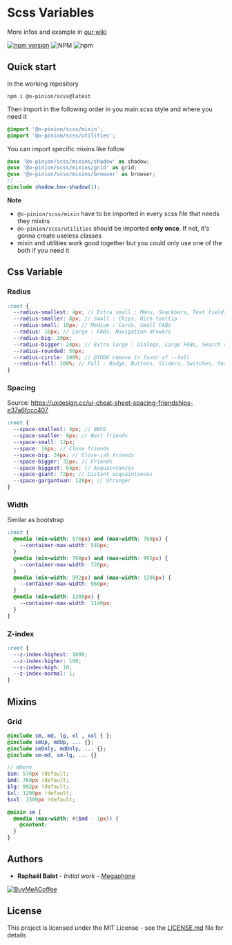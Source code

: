 # Scss Variables
More infos and example in [our wiki](https://github.com/o-pinion/scss/wiki)

[![npm version](https://img.shields.io/npm/v/@o-pinion/scss.svg)](https://www.npmjs.com/package/@o-pinion/scss)
![NPM](https://img.shields.io/npm/l/@o-pinion/scss)
![npm](https://img.shields.io/npm/dm/@o-pinion/scss)


## Quick start

In the working repository

```
npm i @o-pinion/scss@latest
```

Then import in the following order in you main.scss style and where you need it

```scss
@import '@o-pinion/scss/mixin';
@import '@o-pinion/scss/utilities';
```

You can import specific mixins like follow
```scss
@use '@o-pinion/scss/mixins/shadow' as shadow;
@use '@o-pinion/scss/mixins/grid' as grid;
@use '@o-pinion/scss/mixins/browser' as browser;
// ...
@include shadow.box-shadow(1);
```

**Note**
- `@o-pinion/scss/mixin` have to be imported in every scss file that needs they mixins
- `@o-pinion/scss/utilities` should be imported **only once**. If not, it's gonna create useless classes
- mixin and utilities work good together but you could only use one of the both if you need it

## Css Variable
### Radius
```scss
:root {
  --radius-smallest: 4px; // Extra small : Menu, Snackbars, Text fields
  --radius-smaller: 8px; // Small : Chips, Rich tooltip
  --radius-small: 10px; // Medium : Cards, Small FABs
  --radius: 16px; // Large : FABs, Navigation drawers
  --radius-big: 20px;
  --radius-bigger: 28px; // Extra large : Dialogs, Large FABs, Search view (full-screen), Time picker, Time input
  --radius-rounded: 50px;
  --radius-circle: 100%; // @TODO remove in favor of --full
  --radius-full: 100%; // Full : Badge, Buttons, Sliders, Switches, Search bards
}
```

### Spacing

Source: https://uxdesign.cc/ui-cheat-sheet-spacing-friendships-e37a6fccc407  
```scss
:root {
  --space-smallest: 4px; // BBFE
  --space-smaller: 8px; // Best friends
  --space-small: 12px;
  --space: 16px; // Close friends
  --space-big: 24px; // Close-ish friends
  --space-bigger: 32px; // Friends
  --space-biggest: 64px; // Acquaintances
  --space-giant: 72px; // Distant acquaintances
  --space-gargantuan: 128px; // Stranger
}
```

### Width
Similar as bootstrap 

```scss
:root {
  @media (min-width: 576px) and (max-width: 768px) {
    --container-max-width: 540px;
  }
  @media (min-width: 768px) and (max-width: 992px) {
    --container-max-width: 720px;
  }
  @media (min-width: 992px) and (max-width: 1200px) {
    --container-max-width: 960px;
  }
  @media (min-width: 1200px) {
    --container-max-width: 1140px;
  }
}
```

### Z-index
```css
:root {
  --z-index-highest: 1000;
  --z-index-higher: 100;
  --z-index-high: 10;
  --z-index-normal: 1;
}
```

## Mixins
### Grid
```scss
@include sm, md, lg, xl , xxl { };
@include smUp, mdUp, ... {};
@include smOnly, mdOnly, ... {};
@include sm-md, sm-lg, ... {}

// Where
$sm: 576px !default;
$md: 768px !default;
$lg: 992px !default;
$xl: 1200px !default;
$xxl: 1500px !default;

@mixin sm {
  @media (max-width: #{$md - 1px}) {
    @content;
  }
}
```

## Authors

- **Raphaël Balet** - _Initial work_ - [Megaphone](https://megaphone.info)

[![BuyMeACoffee](https://www.buymeacoffee.com/assets/img/custom_images/purple_img.png)](https://www.buymeacoffee.com/widness)

## License  
This project is licensed under the MIT License - see the [LICENSE.md](LICENSE) file for details
